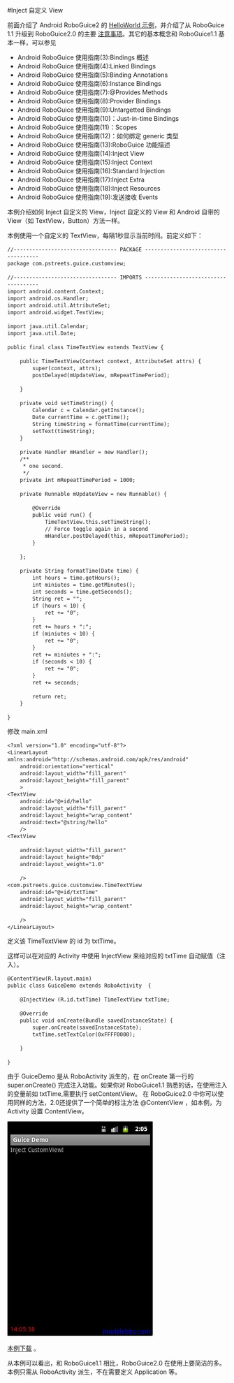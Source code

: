 #Inject 自定义 View

前面介绍了 Android RoboGuice2 的 [HelloWorld 示例](http://www.imobilebbs.com/wordpress/?p=3111)，并介绍了从 RoboGuice 1.1 升级到 RoboGuice2.0 的主要 [注意事项](http://www.imobilebbs.com/wordpress/?p=3100)。其它的基本概念和 RoboGuice1.1 基本一样，可以参见

- Android RoboGuice 使用指南(3):Bindings 概述
- Android RoboGuice 使用指南(4):Linked Bindings
- Android RoboGuice 使用指南(5):Binding Annotations
- Android RoboGuice 使用指南(6):Instance Bindings
- Android RoboGuice 使用指南(7):@Provides Methods
- Android RoboGuice 使用指南(8):Provider Bindings
- Android RoboGuice 使用指南(9):Untargetted Bindings
- Android RoboGuice 使用指南(10)：Just-in-time Bindings
- Android RoboGuice 使用指南(11)：Scopes
- Android RoboGuice 使用指南(12)：如何绑定 generic 类型
- Android RoboGuice 使用指南(13):RoboGuice 功能描述
- Android RoboGuice 使用指南(14):Inject View
- Android RoboGuice 使用指南(15):Inject Context
- Android RoboGuice 使用指南(16):Standard Injection
- Android RoboGuice 使用指南(17):Inject Extra
- Android RoboGuice 使用指南(18):Inject Resources
- Android RoboGuice 使用指南(19):发送接收 Events

本例介绍如何 Inject 自定义的 View，Inject 自定义的 View 和 Android 自带的 View（如 TextView，Button）方法一样。

本例使用一个自定义的 TextView，每隔1秒显示当前时间。前定义如下：

```
//--------------------------------- PACKAGE ------------------------------------
package com.pstreets.guice.customview;

//--------------------------------- IMPORTS ------------------------------------
import android.content.Context;
import android.os.Handler;
import android.util.AttributeSet;
import android.widget.TextView;

import java.util.Calendar;
import java.util.Date;

public final class TimeTextView extends TextView {

	public TimeTextView(Context context, AttributeSet attrs) {
		super(context, attrs);
		postDelayed(mUpdateView, mRepeatTimePeriod);

	}

	private void setTimeString() {
		Calendar c = Calendar.getInstance();
		Date currentTime = c.getTime();
		String timeString = formatTime(currentTime);
		setText(timeString);
	}

	private Handler mHandler = new Handler();
	/**
	 * one second.
	 */
	private int mRepeatTimePeriod = 1000;

	private Runnable mUpdateView = new Runnable() {

		@Override
		public void run() {
			TimeTextView.this.setTimeString();
			// Force toggle again in a second
			mHandler.postDelayed(this, mRepeatTimePeriod);
		}

	};

	private String formatTime(Date time) {
		int hours = time.getHours();
		int miniutes = time.getMinutes();
		int seconds = time.getSeconds();
		String ret = "";
		if (hours < 10) {
			ret += "0";
		}
		ret += hours + ":";
		if (miniutes < 10) {
			ret += "0";
		}
		ret += miniutes + ":";
		if (seconds < 10) {
			ret += "0";
		}
		ret += seconds;

		return ret;
	}

}

```

修改 main.xml

```
<?xml version="1.0" encoding="utf-8"?>
<LinearLayout xmlns:android="http://schemas.android.com/apk/res/android"
    android:orientation="vertical"
    android:layout_width="fill_parent"
    android:layout_height="fill_parent"
    >
<TextView
    android:id="@+id/hello"
    android:layout_width="fill_parent"
    android:layout_height="wrap_content"
    android:text="@string/hello"
    />
<TextView

    android:layout_width="fill_parent"
    android:layout_height="0dp"
    android:layout_weight="1.0"

    />
<com.pstreets.guice.customview.TimeTextView
    android:id="@+id/txtTime"
    android:layout_width="fill_parent"
    android:layout_height="wrap_content"

    />
</LinearLayout>

```

定义该 TimeTextView 的 id 为 txtTime。

这样可以在对应的 Activity 中使用 InjectView 来给对应的 txtTime 自动赋值（注入）。

```
@ContentView(R.layout.main)
public class GuiceDemo extends RoboActivity  {

	@InjectView (R.id.txtTime) TimeTextView txtTime;

    @Override
    public void onCreate(Bundle savedInstanceState) {
        super.onCreate(savedInstanceState);
        txtTime.setTextColor(0xFFFF0000);

    }

}

```

由于 GuiceDemo 是从 RoboActivity 派生的，在 onCreate 第一行的 super.onCreate() 完成注入功能。如果你对 RoboGuice1.1 熟悉的话，在使用注入的变量前如 txtTime,需要执行 setContentView。
在 RoboGuice2.0 中你可以使用同样的方法，2.0还提供了一个简单的标注方法 @ContentView ，如本例，为 Activity 设置 ContentView。

![](images/26.png)

[本例下载](http://www.imobilebbs.com/download/android/RoboGuiceDemo1.zip) 。

从本例可以看出，和 RoboGuice1.1 相比，RoboGuice2.0 在使用上要简洁的多。本例只需从 RoboActivity 派生，不在需要定义 Application 等。

